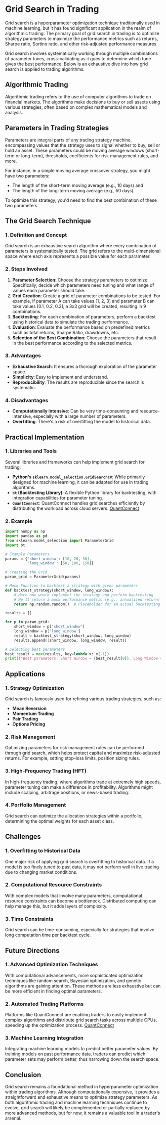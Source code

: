 # Grid Search in Trading

Grid search is a hyperparameter optimization technique traditionally used in machine learning, but it has found significant application in the realm of algorithmic trading. The primary goal of grid search in trading is to optimize strategy parameters to maximize the performance metrics such as returns, Sharpe ratio, Sortino ratio, and other risk-adjusted performance measures.

Grid search involves systematically working through multiple combinations of parameter tunes, cross-validating as it goes to determine which tune gives the best performance. Below is an exhaustive dive into how grid search is applied to trading algorithms.

## Algorithmic Trading

Algorithmic trading refers to the use of computer algorithms to trade on financial markets. The algorithms make decisions to buy or sell assets using various strategies, often based on complex mathematical models and analysis. 

## Parameters in Trading Strategies

Parameters are integral parts of any trading strategy machine, encompassing values that the strategy uses to signal whether to buy, sell or hold an asset. These parameters could be moving average windows (short-term or long-term), thresholds, coefficients for risk management rules, and more.

For instance, in a simple moving average crossover strategy, you might have two parameters:
- The length of the short-term moving average (e.g., 10 days) and
- The length of the long-term moving average (e.g., 50 days).

To optimize this strategy, you'd need to find the best combination of these two parameters.

## The Grid Search Technique

### 1. Definition and Concept

Grid search is an exhaustive search algorithm where every combination of parameters is systematically tested. The grid refers to the multi-dimensional space where each axis represents a possible value for each parameter.

### 2. Steps Involved

1. **Parameter Selection**: Choose the strategy parameters to optimize. Specifically, decide which parameters need tuning and what range of values each parameter should take.
2. **Grid Creation**: Create a grid of parameter combinations to be tested. For example, if parameter A can take values [1, 2, 3] and parameter B can take values [0.1, 0.2, 0.3], a 3x3 grid will be created, resulting in 9 combinations.
3. **Backtesting**: For each combination of parameters, perform a backtest using historical data to simulate the trading performance.
4. **Evaluation**: Evaluate the performance based on predefined metrics such as total returns, Sharpe Ratio, drawdowns, etc.
5. **Selection of the Best Combination**: Choose the parameters that result in the best performance according to the selected metrics.

### 3. Advantages

- **Exhaustive Search**: It ensures a thorough exploration of the parameter space.
- **Simplicity**: Easy to implement and understand.
- **Reproducibility**: The results are reproducible since the search is systematic.

### 4. Disadvantages

- **Computationally Intensive**: Can be very time-consuming and resource-intensive, especially with a large number of parameters.
- **Overfitting**: There's a risk of overfitting the model to historical data.

## Practical Implementation

### 1. Libraries and Tools

Several libraries and frameworks can help implement grid search for trading:

- **Python's `sklearn.model_selection.GridSearchCV`**: While primarily designed for machine learning, it can be adapted for use in trading algorithms.
- **`bt` (Backtesting Library)**: A flexible Python library for backtesting, with integration capabilities for parameter tuning.
- **`QuantConnect`**: QuantConnect handles grid searches efficiently by distributing the workload across cloud servers. [QuantConnect](https://www.quantconnect.com/)

### 2. Example

```python
import numpy as np
import pandas as pd
from sklearn.model_selection import ParameterGrid
import bt

# Example Parameters
params = {'short_window': [10, 20, 30],
          'long_window': [50, 100, 150]}

# Creating the Grid
param_grid = ParameterGrid(params)

# Mock Function to backtest a strategy with given parameters
def backtest_strategy(short_window, long_window):
    # Here one would implement the strategy and perform backtesting
    # We'll return a mock performance metric (e.g., annualized return)
    return np.random.random()  # Placeholder for an actual backtesting result

results = []

for p in param_grid:
    short_window = p['short_window']
    long_window = p['long_window']
    result = backtest_strategy(short_window, long_window)
    results.append((short_window, long_window, result))

# Selecting best parameters
best_result = max(results, key=lambda x: x[-1])
print(f"Best parameters: Short Window = {best_result[0]}, Long Window = {best_result[1]}")
```

## Applications

### 1. Strategy Optimization

Grid search is famously used for refining various trading strategies, such as:

- **Mean Reversion**
- **Momentum Trading**
- **Pair Trading**
- **Options Pricing**

### 2. Risk Management

Optimizing parameters for risk management rules can be performed through grid search, which helps protect capital and maximize risk-adjusted returns. For example, setting stop-loss limits, position sizing rules.

### 3. High-Frequency Trading (HFT)

In high-frequency trading, where algorithms trade at extremely high speeds, parameter tuning can make a difference in profitability. Algorithms might include scalping, arbitrage positions, or news-based trading.

### 4. Portfolio Management

Grid search can optimize the allocation strategies within a portfolio, determining the optimal weights for each asset class.

## Challenges

### 1. Overfitting to Historical Data

One major risk of applying grid search is overfitting to historical data. If a model is too finely tuned to past data, it may not perform well in live trading due to changing market conditions.

### 2. Computational Resource Constraints

With complex models that involve many parameters, computational resource constraints can become a bottleneck. Distributed computing can help manage this, but it adds layers of complexity.

### 3. Time Constraints

Grid search can be time-consuming, especially for strategies that involve long computation time per backtest cycle.

## Future Directions

### 1. Advanced Optimization Techniques

With computational advancements, more sophisticated optimization techniques like random search, Bayesian optimization, and genetic algorithms are gaining attention. These methods are less exhaustive but can be more efficient in finding optimal parameters.

### 2. Automated Trading Platforms

Platforms like QuantConnect are enabling traders to easily implement complex algorithms and distribute grid search tasks across multiple CPUs, speeding up the optimization process. [QuantConnect](https://www.quantconnect.com/)

### 3. Machine Learning Integration

Integrating machine learning models to predict better parameter values. By training models on past performance data, traders can predict which parameter sets may perform better, thus narrowing down the search space.

## Conclusion

Grid search remains a foundational method in hyperparameter optimization within trading algorithms. Although computationally expensive, it provides a straightforward and exhaustive means to optimize strategy parameters. As both algorithmic trading and machine learning techniques continue to evolve, grid search will likely be complemented or partially replaced by more advanced methods, but for now, it remains a valuable tool in a trader's arsenal.
